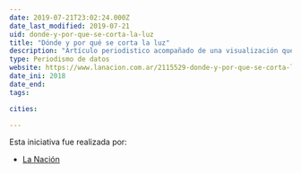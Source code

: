 ```yaml
---
date: 2019-07-21T23:02:24.000Z
date_last_modified: 2019-07-21
uid: donde-y-por-que-se-corta-la-luz
title: "Dónde y por qué se corta la luz"
description: "Artículo periodistico acompañado de una visualización que aborda el tema de los cortes de luz en la ciudad de Buenos Aires en Argentina."
type: Periodismo de datos
website: https://www.lanacion.com.ar/2115529-donde-y-por-que-se-corta-la-luz
date_ini: 2018
date_end: 
tags:

cities: 

---
```


Esta iniciativa fue realizada por:

- [La Nación](/organizaciones/la-nacion-arg)
